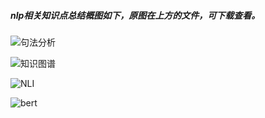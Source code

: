 ##### nlp相关知识点总结概图如下，原图在上方的文件，可下载查看。
![句法分析](https://i.postimg.cc/RC1Mc86V/image.png)

![知识图谱](https://i.postimg.cc/XNBsmSc4/image.png)

![NLI](https://i.postimg.cc/KzS1YMV9/NLI.png)

![bert](https://i.postimg.cc/kMwg0znY/bert.png)
